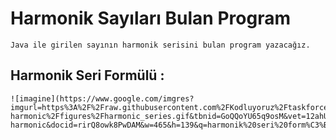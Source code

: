 # Harmonik Sayıları Bulan Program
    
    Java ile girilen sayının harmonik serisini bulan program yazacağız.

## Harmonik Seri Formülü :

    ![imagine](https://www.google.com/imgres?imgurl=https%3A%2F%2Fraw.githubusercontent.com%2FKodluyoruz%2Ftaskforce%2Fmain%2Fjava101%2Fpratik-harmonic%2Ffigures%2Fharmonic_series.gif&tbnid=GoQQoYU65q9osM&vet=12ahUKEwi4lLPPxar_AhUCl6QKHffdCqEQMygCegUIARCyAQ..i&imgrefurl=https%3A%2F%2Facademy.patika.dev%2Fcourses%2Fjava101%2Fpratik-harmonic&docid=rirQ8owk8PwDAM&w=465&h=139&q=harmonik%20seri%20form%C3%BCl%C3%BC&ved=2ahUKEwi4lLPPxar_AhUCl6QKHffdCqEQMygCegUIARCyAQ)
